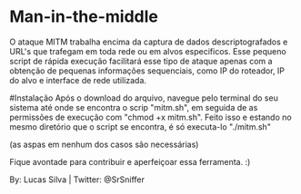 # Man-in-the-middle
O ataque MITM trabalha encima da captura de dados descriptografados e URL's que trafegam em toda
rede ou em alvos especificos.
Esse pequeno script de rápida execução facilitará esse tipo de ataque apenas com a obtenção de 
pequenas informações sequenciais, como IP do roteador, IP do alvo e interface de rede utilizada.

#Instalação
Após o download do arquivo, navegue pelo terminal do seu sistema até onde se encontra o scrip "mitm.sh",
em seguida de as permissões de execução com "chmod +x mitm.sh".
Feito isso e estando no mesmo diretório que o script se encontra, é só executa-lo "./mitm.sh"

(as aspas em nenhum dos casos são necessárias)


Fique avontade para contribuir e aperfeiçoar essa ferramenta. :)

By: Lucas Silva | Twitter: @SrSniffer
